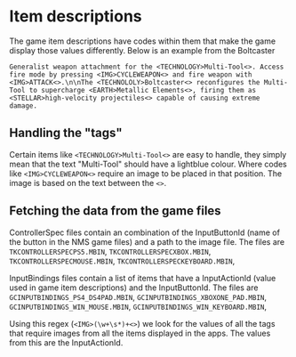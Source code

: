 # Item descriptions

The game item descriptions have codes within them that make the game display those values differently. Below is an example from the Boltcaster 
```
Generalist weapon attachment for the <TECHNOLOGY>Multi-Tool<>. Access fire mode by pressing <IMG>CYCLEWEAPON<> and fire weapon with <IMG>ATTACK<>.\n\nThe <TECHNOLOLY>Boltcaster<> reconfigures the Multi-Tool to supercharge <EARTH>Metallic Elements<>, firing them as <STELLAR>high-velocity projectiles<> capable of causing extreme damage.
```

## Handling the "tags"

Certain items like `<TECHNOLOGY>Multi-Tool<>` are easy to handle, they simply mean that the text "Multi-Tool" should have a lightblue colour. Where codes like `<IMG>CYCLEWEAPON<>` require an image to be placed in that position. The image is based on the text between the `<>`.

## Fetching the data from the game files

ControllerSpec files contain an combination of the InputButtonId (name of the button in the NMS game files) and a path to the image file. The files are
`TKCONTROLLERSPECPS5.MBIN`, `TKCONTROLLERSPECXBOX.MBIN`, `TKCONTROLLERSPECMOUSE.MBIN`, `TKCONTROLLERSPECKEYBOARD.MBIN`, 

InputBindings files contain a list of items that have a InputActionId (value used in game item descriptions) and the InputButtonId. The files are
`GCINPUTBINDINGS_PS4_DS4PAD.MBIN`, `GCINPUTBINDINGS_XBOXONE_PAD.MBIN`, `GCINPUTBINDINGS_WIN_MOUSE.MBIN`, `GCINPUTBINDINGS_WIN_KEYBOARD.MBIN`, 

Using this regex (`<IMG>(\w+\s*)+<>`) we look for the values of all the tags that require images from all the items displayed in the apps. The values from this are the InputActionId.



